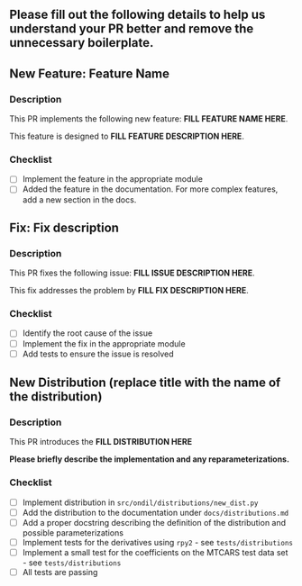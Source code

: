 **Please fill out the following details to help us understand your PR better and remove the unnecessary boilerplate.**
---

## New Feature: Feature Name

### Description

This PR implements the following new feature: **FILL FEATURE NAME HERE**.

This feature is designed to **FILL FEATURE DESCRIPTION HERE**.

### Checklist

- [ ] Implement the feature in the appropriate module
- [ ] Added the feature in the documentation. For more complex features, add a new section in the docs.

## Fix: Fix description

### Description

This PR fixes the following issue: **FILL ISSUE DESCRIPTION HERE**.

This fix addresses the problem by **FILL FIX DESCRIPTION HERE**.

### Checklist

- [ ] Identify the root cause of the issue
- [ ] Implement the fix in the appropriate module
- [ ] Add tests to ensure the issue is resolved

## New Distribution (replace title with the name of the distribution)

### Description

This PR introduces the **FILL DISTRIBUTION HERE**

**Please briefly describe the implementation and any reparameterizations.**

### Checklist

- [ ] Implement distribution in `src/ondil/distributions/new_dist.py`
- [ ] Add the distribution to the documentation under `docs/distributions.md`
- [ ] Add a proper docstring describing the definition of the distribution and possible parameterizations
- [ ] Implement tests for the derivatives using `rpy2` - see `tests/distributions`
- [ ] Implement a small test for the coefficients on the MTCARS test data set - see `tests/distributions`
- [ ] All tests are passing
